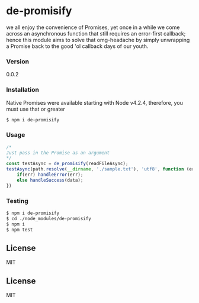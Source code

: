 # de-promisify
we all enjoy the convenience of Promises, yet once in a while we come across an asynchronous function that still requires an error-first callback; hence this module aims to solve that omg-headache by simply unwrapping a Promise back to the good 'ol callback days of our youth.
### Version
0.0.2
### Installation
Native Promises were available starting with Node v4.2.4, therefore, you must use that or greater
```sh
$ npm i de-promisify
```
### Usage
```javascript
/*
Just pass in the Promise as an argument
*/
const testAsync = de_promisify(readFileAsync);
testAsync(path.resolve(__dirname, './sample.txt'), 'utf8', function (err, data){
    if(err) handleError(err);
    else handleSuccess(data);
})


```
### Testing
```sh
$ npm i de-promisify
$ cd ./node_modules/de-promisify
$ npm i
$ npm test
```

License
----

MIT


License
----

MIT
